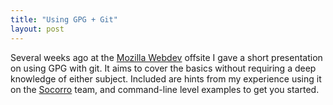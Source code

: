 ```yaml
---
title: "Using GPG + Git"
layout: post
---
```


Several weeks ago at the [Mozilla Webdev](https://blog.mozilla.org/webdev/) offsite I gave a short presentation on using GPG with git. It aims to cover the basics without requiring a deep knowledge of either subject. Included are hints from my experience using it on the [Socorro](https://github.com/mozilla/socorro) team, and command-line level examples to get you started.
<br />
<script async class="speakerdeck-embed" data-id="4fa15e5c843f270021007187" data-ratio="1.3333333333333333" src="//speakerdeck.com/assets/embed.js"></script>
